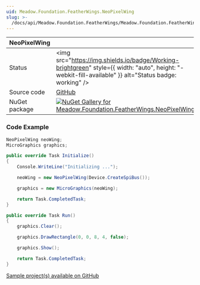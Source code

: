 ```yaml
---
uid: Meadow.Foundation.FeatherWings.NeoPixelWing
slug: >-
  /docs/api/Meadow.Foundation.FeatherWings/Meadow.Foundation.FeatherWings.NeoPixelWing
---
```


| NeoPixelWing | |
|--------|--------|
| Status | <img src="https://img.shields.io/badge/Working-brightgreen" style={{ width: "auto", height: "-webkit-fill-available" }} alt="Status badge: working" /> |
| Source code | [GitHub](https://github.com/WildernessLabs/Meadow.Foundation.FeatherWings/tree/main/Source/NeoPixelWing) |
| NuGet package | <a href="https://www.nuget.org/packages/Meadow.Foundation.FeatherWings.NeoPixelWing/" target="_blank"><img src="https://img.shields.io/nuget/v/Meadow.Foundation.FeatherWings.NeoPixelWing.svg?label=Meadow.Foundation.FeatherWings.NeoPixelWing" alt="NuGet Gallery for Meadow.Foundation.FeatherWings.NeoPixelWing" /></a> |

### Code Example

```csharp
NeoPixelWing neoWing;
MicroGraphics graphics;

public override Task Initialize()
{
    Console.WriteLine("Initializing ...");

    neoWing = new NeoPixelWing(Device.CreateSpiBus());

    graphics = new MicroGraphics(neoWing);

    return Task.CompletedTask;
}

public override Task Run()
{
    graphics.Clear();

    graphics.DrawRectangle(0, 0, 8, 4, false);

    graphics.Show();

    return Task.CompletedTask;
}

```

[Sample project(s) available on GitHub](https://github.com/WildernessLabs/Meadow.Foundation.FeatherWings/tree/main/Source/NeoPixelWing/Sample/NeoPixelWing_Sample)

